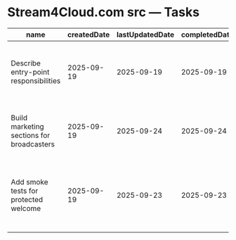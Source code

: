 # Stream4Cloud.com src — Tasks

| name                                      | createdDate | lastUpdatedDate | completedDate | status   | description                                                                                          |
| ----------------------------------------- | ----------- | --------------- | ------------- | -------- | ---------------------------------------------------------------------------------------------------- |
| Describe entry-point responsibilities     | 2025-09-19  | 2025-09-19      | 2025-09-19    | complete | README now documents how `main.jsx` and `App.jsx` compose the teaser and protected view.             |
| Build marketing sections for broadcasters | 2025-09-19  | 2025-09-24      | 2025-09-24    | complete | Replace placeholder teaser text with real product messaging and CTA buttons.                         |
| Add smoke tests for protected welcome     | 2025-09-19  | 2025-09-23      | 2025-09-23    | complete | Ensure authenticated users see the welcome component and unauthenticated users remain on the teaser. |
